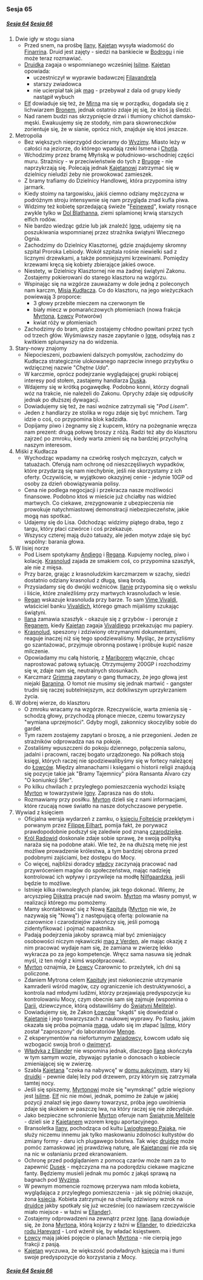 ### Sesja 65
##### [Sesja 64](#sesja-064) [Sesja 66](#sesja-066)
1. Dwie igły w stogu siana
    - Przed snem, na prośbę [Ilany](#g_ilana), [Kajetan](#g_kajetan) wysyła wiadomość do [Finarrina](#p_druid_finarrin). Druid jest zajęty - siedzi na bankiecie w [Bodrogu](#l_bodrog) i nie może teraz rozmawiać.
    - [Druidka](#g_ilana) zagaja o wspomnianego wcześniej [Isilme](#p_isilme). [Kajetan](#g_kajetan) opowiada:
        + uczestniczył w wyprawie badawczej [Filavandrela](#p_filavandrel)
        + starszy zwiadowca
        + nie ucierpiał tak jak [mag](#g_kajetan) - przebywał z dala od grupy kiedy nastąpił wybuch
    - [Elf](#g_kajetan) dowiaduje się też, że [Mirna](#p_mirna) ma się w porządku, dogadała się z lichwiarzem [Bronem](#p_bron), jednak ostatnio zdaje jej się, że ktoś ją śledzi.
    - Nad ranem budzi nas skrzypnięcie drzwi i tłumiony chichot damsko-męski. Ewakuujemy się ze stodoły, nim para skowroneczków zorientuje się, że w sianie, oprócz nich, znajduje się ktoś jeszcze.
2. Metropolia
    - Bez większych nieprzygód docieramy do [Wyzimy](#l_wyzima). Miasto leży w całości na jeziorze, do którego wpadają rzeki Ismena i [Chotla](#l_chotla).
    - Wchodzimy przez bramę Młyńską w południowo-wschodniej części muru. Strażnicy - w przeciwieństwie do tych z [Brugge](#l_m_brugge) - nie naprzykrzają się. Polecają jednak [Kajetanowi](#g_kajetan) zatrzymać się w dzielnicy nieludzi żeby nie prowokować zamieszek.
    - Z bramy trafiamy do Dzielnicy Handlowej, która przypomina istny jarmark.
    - Kiedy stoimy na targowisku, jakiś ciemno odziany mężczyzna w podróżnym stroju intensywnie się nam przygląda znad kufla piwa.
    - Widzimy też kobietę sprzedającą świeże "[Feinewed](#r_feinewed)", kwiaty rosnące zwykle tylko w [Dol Blathanna](#l_dol_blathanna), ziemi splamionej krwią starszych elfich rodów.
    - Nie bardzo wiedząc gdzie lub jak znaleźć [Ignę](#p_igna), udajemy się na poszukiwania wspomnianej przez strażnika świątyni Wiecznego Ognia.
    - Zachodzimy do Dzielnicy Klasztornej, gdzie znajdujemy skromny szpital Proroka Lebiody. Wokół szpitala rośnie niewielki sad z licznymi drzewkami, a także pomniejszymi krzewinami. Pomiędzy krzewami kręcą się kobiety zbierające jakieś owoce.
    - Niestety, w Dzielnicy Klasztornej nie ma żadnej świątyni Zakonu. Zostajemy pokierowani do starego klasztoru na wzgórzu.
    - Wspinając się na wzgórze zauważamy w dole jedną z poleconych nam karczm, [Misia Kudłacza](#l_kudlacz). Co do klasztoru, na jego wieżyczkach powiewają 3 proporce:
        + 3 głowy przebite mieczem na czerwonym tle
        + biały miecz w pomarańczowych płomieniach (nowa frakcja [Myrtona](#p_lord_myrton), [Łowcy](#r_lowca) Potworów)
        + kwiat róży w płomieniach
    - Zachodzimy do bram, gdzie zostajemy chłodno powitani przez tych od trzech głów. Wyśmiawszy nasze zapytanie o [Ignę](#p_igna), odsyłają nas z kwitkiem splunąwszy na do widzenia.
3. Stary-nowy znajomy
    - Niepocieszeni, pozbawieni dalszych pomysłów, zachodzimy do Kudłacza strategicznie ulokowanego naprzeciw innego przybytku o wdzięcznej nazwie "_Chętne Uda_".
    - W karczmie, oprócz podejrzanie wyglądającej grupki robiącej interesy pod stołem, zastajemy handlarza [Duska](#p_dusek).
    - Wdajemy się w krótką pogawędkę. Podobno konni, którzy dognali wóz na trakcie, nie należeli do Zakonu. Oprychy zdaje się odpuściły jednak po dłuższej dywagacji.
    - Dowiadujemy się też, że nasi woźnice zatrzymali się "_Pod Lisem_".
    - Jeden z handlarzy ze stolika w rogu zdaje się być mnichem. Targ idzie o coś, co przypomina blok kadzidła.
    - Dopijamy piwo i żegnamy się z kupcem, który na pożegnanie wręcza nam prezent: drugą połowę broszy z różą. Radzi też aby do klasztoru zajrzeć po zmroku, kiedy warta zmieni się na bardziej przychylną naszym interesom.
4. Miśki z Kudłacza
    - Wychodząc wpadamy na czwórkę rosłych mężczyzn, całych w tatuażach. Oferują nam ochronę od nieszczęśliwych wypadków, które przydarzą się nam niechybnie, jeśli nie skorzystamy z ich oferty. Oczywiście, w wyjątkowo okazyjnej cenie - jedynie 10GP od osoby za dzień obowiązywania polisy.
    - Cena nie podlega negocjacji i przekracza nasze możliwości finansowe. Podobno ktoś w mieście już chciałby nas widzieć martwych. Co ciekawe, zrezygnowanie z ubezpieczenia nie prowokuje natychmiastowej demonstracji niebezpieczeństw, jakie mogą nas spotkać.
    - Udajemy się do Lisa. Odchodząc widzimy piątego draba, tego z targu, który płaci czwórce i coś przekazuje.
    - Wszyscy czterej mają dużo tatuaży, ale jeden motyw zdaje się być wspólny: barania głowa.
5. W lisiej norze
    - Pod Lisem spotykamy [Andiego](#p_andy) i [Regana](#p_regan). Kupujemy nocleg, piwo i kolację. [Krasnolud](#p_regan) zajada ze smakiem coś, co przypomina szaszłyk, ale nie z mięsa.
    - Przy barze, grając z krasnoludzkim karczmarzem w szachy, siedzi dostatnio odziany krasnolud z długą, siwą brodą.
    - Przysiadamy się do dwójki woźniców. [Ilanie](#g_ilana) przypomina się o wekslu i liście, które znaleźliśmy przy martwych krasnoludach w lesie.
    - [Regan](#p_regan) wskazuje krasnoluda przy barze. To sam [Vime Vivaldi](#p_vivaldi), właściciel banku [Vivaldich](#p_vivaldi), którego gmach mijaliśmy szukając świątyni.
    - [Ilana](#g_ilana) zamawia szaszłyk - okazuje się z grzybów - i peroruje z [Reganem](#p_regan), kiedy [Kajetan](#g_kajetan) zagaja [Vivaldiego](#p_vivaldi) przekazując mu papiery.
    - [Krasnolud](#p_vivaldi), speszony i zdziwiony otrzymanymi dokumentami, reaguje inaczej niż się tego spodziewaliśmy. Myśląc, że przyszliśmy go szantażować, przyjmuje obronną postawę i próbuje kupić nasze milczenie.
    - Opowiadamy mu całą historię, z [Mariborem](#l_maribor) włącznie, chcąc naprostować patową sytuację. Otrzymujemy 200GP i rozchodzimy się w, zdaje nam się, neutralnych stosunkach.
    - Karczmarz [Grimma](#p_grimma) zapytany o gang tłumaczy, że jego głową jest niejaki [Baranina](#p_baranina). O łomot nie musimy się jednak martwić - gangster trudni się raczej subtelniejszym, acz dotkliwszym uprzykrzaniem życia.
6. W dobrej wierze, do klasztoru
    - O zmroku wracamy na wzgórze. Rzeczywiście, warta zmienia się - schodzą głowy, przychodzą płonące miecze, czemu towarzyszy "wymiana uprzejmości". Gdyby mogli, zakonnicy skoczyliby sobie do gardeł.
    - Tym razem zostajemy zapytani o broszę, a nie przegonieni. Jeden ze strażników odprowadza nas na pokoje.
    - Zostaliśmy wpuszczeni do pokoju dziennego, połączenia salonu, jadalni i pracowni, raczej bogato urządzonego. Na półkach stoją księgi, których raczej nie spodziewalibyśmy się w fortecy należącej do [Łowców](#r_lowca). Między almanachami i księgami o historii religii znajdują się pozycje takie jak "Bramy Tajemnicy" pióra Ransanta Alvaro czy "O koniunkcji Sfer".
    - Po kilku chwilach z przyległego pomieszczenia wychodzi książę [Myrton](#p_lord_myrton) w towarzystwie [Igny](#p_igna). Zaprasza nas do stołu.
    - Rozmawiamy przy posiłku. [Myrton](#p_lord_myrton) dzieli się z nami informacjami, które rzucają nowe światło na nasze dotychczasowe perypetie.
5. Wywiad z księciem
    - Oficjalna wersja wydarzeń z zamku, o [księciu Folteście](#p_foltest) przeklętym i porwanym przez [Filippę Eilhart](#p_filippa_eilhart), pomija fakt, że porywacz prawdopodobnie podszył się zaledwie pod znaną [czarodziejkę](#p_filippa_eilhart).
    - [Król Radowid](#p_krol_radowid) doskonale zdaje sobie sprawę, że swoją polityką naraża się na podobne ataki. Wie też, że na dłuższą metę nie jest możliwe prowadzenie królestwa, a tym bardziej obrona przed podobnymi zajściami, bez dostępu do Mocy.
    - Co więcej, najbliżsi doradcy [władcy](#p_krol_radowid) zaczynają pracować nad przywróceniem magów do społeczeństwa, mając nadzieję kontrolować ich wpływy i przywileje na modłę [Nilfgaardzką](#l_nilfgaard), jeśli będzie to możliwe.
    - Istnieje kilka równoległych planów, jak tego dokonać. Wiemy, że arcyszpieg [Dijkstra](#p_dijkstra) pracuje nad swoim. [Myrton](#p_lord_myrton) ma własny pomysł, w realizacji którego mu pomożemy.
    - Mamy skontaktować się z Nową [Kapitułą](#r_kapitula) ([Myrton](#p_lord_myrton) nie wie, że nazywają się "Nową") z następującą ofertą: polowanie na czarownice i czarodziejów zakończy się, jeśli pomogą zidentyfikować i pojmać napastnika.
    - Padają podejrzenia jakoby sprawcą miał być zmieniający osobowości niczym rękawiczki [mag z Verden](#p_lars), ale mając okazję z nim pracować wydaje nam się, że zamiana w zwierzę lekko wykracza po za jego kompetencje. Wręcz sama nasuwa się jednak myśl, iż ten mógł z kimś współpracować.
    - [Myrton](#p_lord_myrton) oznajmia, że [Łowcy](#r_lowca) Czarownic to przeżytek, ich dni są policzone.
    - Zdaniem Mytrona celem [Kapituły](#r_kapitula) jest niekoniecznie utrzymanie kamraderii wśród magów, czy ograniczenie ich destruktywności, a kontrola nad młodymi ludźmi, którzy przejawiają predyspozycje ku kontrolowaniu Mocy, czym obecnie sam się zajmuje (wspomina o [Darii](#p_daria), dziewczynce, którą odstawiliśmy do [Świątyni Melitele](#l_smelitele)).
    - Dowiadujemy się, że Zakon [Łowców](#r_lowca) "skądś" się dowiedział o [Kajetanie](#g_kajetan) i jego towarzyszach z naukowej wyprawy. Po fiasku, jakim okazała się próba pojmania [maga](#g_kajetan), udało się im złapać [Isilme](#p_isilme), który został "zaproszony" do laboratoriów [Menge](#p_menge).
    - Z eksperymentów na niefortunnym [zwiadowcy](#p_isilme), Łowcom udało się wzbogacić swoją broń o [dwimeryt](#r_dwimeryt).
    - [Władyka z Ellander](#p_lord_myrton) nie wspomina jednak, dlaczego [Ilana](#g_ilana) skończyła w tym samym wozie, zbywając pytanie o donosach o kobiecie zmieniającej się w zwierzę.
    - Szabla [Kajetana](#g_kajetan) "czeka na nabywcę" w [domu aukcyjnym](#l_dom_borsodych), stary kij [druidki](#g_ilana) - pewnie dalej leży pod drzewem, przy którym się zatrzymała tamtej nocy.
    - Jeśli się spiszemy, [Myrtonowi](#p_lord_myrton) może się "wymsknąć" gdzie więziony jest [Isilme](#p_isilme). [Elf](#g_kajetan) nic nie mówi, jednak, pomimo że żałuje w jakiej pozycji znalazł się jego dawny towarzysz, próba jego uwolnienia zdaje się skokiem w paszczę lwa, na który raczej się nie zdecyduje.
    - Jako bezpieczne schronienie [Myrton](#p_lord_myrton) oferuje nam [Świątynię Melitele](#l_smelitele) - dzieli sie z [Kajetanem](#g_kajetan) wzorem kręgu aportacyjnego.
    - Bransoletka [Ilany](#g_ilana), pochodząca od kultu [Lwiogłowego Pająka](#r_lwioglowy_pajak), nie służy niczemu innemu jak tylko maskowaniu zdolności kultystów do zmiany formy - daru ich plugawego bóstwa. Tak więc [druidce](#g_ilana) może pomóc zamaskować jej prawdziwą naturę, ale [Kajetanowi](#g_kajetan) nie zda się na nic w osłanianiu przed ekranowaniem.
    - Ochronę przed podglądaniem z pomocą czarów może nam za to zapewnić [Dusek](#p_dusek) - mężczyzna ma na podorędziu ciekawe magiczne fanty. Będziemy musieli jednak mu pomóc z jakąś sprawą na bagnach pod [Wyzimą](#l_wyzima).
    - W pewnym momencie rozmowę przerywa nam młoda kobieta, wyglądająca z przyległego pomieszczenia - jak się później okazuje, żona [księcia](#p_lord_myrton). Kobieta zatrzymuje na chwilę zdziwiony wzrok na [druidce](#g_ilana) jakby spotkały się już wcześniej (co nawiasem rzeczywiście miało miejsce - w łaźni w [Ellander](#l_ellander)).
    - Zostajemy odprowadzeni na zewnątrz przez [Ignę](#p_igna). [Ilana](#g_ilana) dowiaduje się, że żona [Myrtona](#p_lord_myrton), którą kojarzy z łaźni w [Ellander](#l_ellander), to dziedziczka [rodu Harevard](#p_rodzina_harevard) - Lord wżenił się, by władać księstwem.
    - [Łowcy](#r_lowca) mają jakieś pojęcie o planach [Myrtona](#p_lord_myrton) - nie cierpią jego frakcji z pasją.
    - [Kajetan](#g_kajetan) wyczuwa, że większość podwładnych [księcia](#p_lord_myrton) ma i tłumi swoje predyspozycje do korzystania z Mocy.

##### [Sesja 64](#sesja-064) [Sesja 66](#sesja-066)